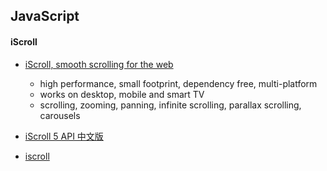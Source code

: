 ## JavaScript

#### iScroll

* [iScroll, smooth scrolling for the web](http://iscrolljs.com/)
  * high performance, small footprint, dependency free, multi-platform
  * works on desktop, mobile and smart TV
  * scrolling, zooming, panning, infinite scrolling, parallax scrolling, carousels


* [iScroll 5 API 中文版](https://iiunknown.gitbooks.io/iscroll-5-api-cn/content/index.html)


* [iscroll](https://github.com/cubiq/iscroll)